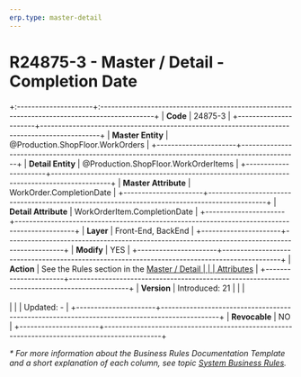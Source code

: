 ```yaml
---
erp.type: master-detail
---
```


# R24875-3 - Master / Detail - Completion Date
+:---------------------+:---------------------------------------------------------------------------------------------+
| **Code**             | 24875-3                                                                                      |
+----------------------+----------------------------------------------------------------------------------------------+
| **Master Entity**    | @Production.ShopFloor.WorkOrders                                                             |
+----------------------+----------------------------------------------------------------------------------------------+
| **Detail Entity**    | @Production.ShopFloor.WorkOrderItems                                                         |
+----------------------+----------------------------------------------------------------------------------------------+
| **Master Attribute** | WorkOrder.CompletionDate                                                                     |
+----------------------+----------------------------------------------------------------------------------------------+
| **Detail Attribute** | WorkOrderItem.CompletionDate                                                                 |
+----------------------+----------------------------------------------------------------------------------------------+
| **Layer**            | Front-End, BackEnd                                                                           |
+----------------------+----------------------------------------------------------------------------------------------+
| **Modify**           | YES                                                                                          |
+----------------------+----------------------------------------------------------------------------------------------+
| **Action**           | See the Rules section in the [Master / Detail                                                |
|                      | Attributes](xref:master-detail)                                                              |
+----------------------+----------------------------------------------------------------------------------------------+
| **Version**          | Introduced: 21                                                                               |
|                      | <br/><br/>                                                                                   |
|                      | Updated: -                                                                                   |
+----------------------+----------------------------------------------------------------------------------------------+
| **Revocable**        | NO                                                                                           |
+----------------------+----------------------------------------------------------------------------------------------+

*\* For more information about the Business Rules Documentation Template and a short explanation of each column, see
topic [System Business Rules](../templates/template-description-system-business-rules.md).*
